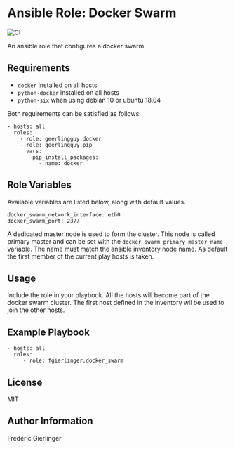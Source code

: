Ansible Role: Docker Swarm
==========================

![CI](https://github.com/fgierlinger/ansible-role-docker-swarm/workflows/CI/badge.svg?branch=master)

An ansible role that configures a docker swarm.

Requirements
------------

* `docker` installed on all hosts
* `python-docker` installed on all hosts
* `python-six` when using debian 10 or ubuntu 18.04

Both requirements can be satisfied as follows:

    - hosts: all
      roles:
        - role: geerlingguy.docker
        - role: geerlingguy.pip
          vars:
            pip_install_packages:
              - name: docker

Role Variables
--------------

Available variables are listed below, along with default values.

    docker_swarm_network_interface: eth0
    docker_swarm_port: 2377

A dedicated master node is used to form the cluster. This node is called primary master and can be set with the `docker_swarm_primary_master_name` variable. The name must match the ansible inventory node name. As default the first member of the current play hosts is taken.

Usage
-----

Include the role in your playbook. All the hosts will become part of the docker
swarm cluster. The first host defined in the inventory wll be used to join the
other hosts.

Example Playbook
----------------

    - hosts: all
      roles:
         - role: fgierlinger.docker_swarm

License
-------

MIT

Author Information
------------------

Frédéric Gierlinger